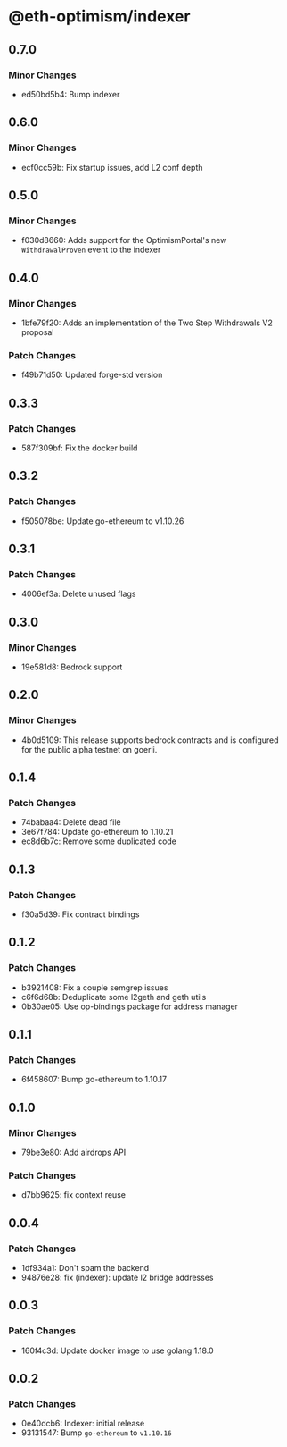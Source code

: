 # @eth-optimism/indexer

## 0.7.0

### Minor Changes

- ed50bd5b4: Bump indexer

## 0.6.0

### Minor Changes

- ecf0cc59b: Fix startup issues, add L2 conf depth

## 0.5.0

### Minor Changes

- f030d8660: Adds support for the OptimismPortal's new `WithdrawalProven` event to the indexer

## 0.4.0

### Minor Changes

- 1bfe79f20: Adds an implementation of the Two Step Withdrawals V2 proposal

### Patch Changes

- f49b71d50: Updated forge-std version

## 0.3.3

### Patch Changes

- 587f309bf: Fix the docker build

## 0.3.2

### Patch Changes

- f505078be: Update go-ethereum to v1.10.26

## 0.3.1

### Patch Changes

- 4006ef3a: Delete unused flags

## 0.3.0

### Minor Changes

- 19e581d8: Bedrock support

## 0.2.0

### Minor Changes

- 4b0d5109: This release supports bedrock contracts and is configured for the public alpha testnet on goerli.

## 0.1.4

### Patch Changes

- 74babaa4: Delete dead file
- 3e67f784: Update go-ethereum to 1.10.21
- ec8d6b7c: Remove some duplicated code

## 0.1.3

### Patch Changes

- f30a5d39: Fix contract bindings

## 0.1.2

### Patch Changes

- b3921408: Fix a couple semgrep issues
- c6f6d68b: Deduplicate some l2geth and geth utils
- 0b30ae05: Use op-bindings package for address manager

## 0.1.1

### Patch Changes

- 6f458607: Bump go-ethereum to 1.10.17

## 0.1.0

### Minor Changes

- 79be3e80: Add airdrops API

### Patch Changes

- d7bb9625: fix context reuse

## 0.0.4

### Patch Changes

- 1df934a1: Don't spam the backend
- 94876e28: fix (indexer): update l2 bridge addresses

## 0.0.3

### Patch Changes

- 160f4c3d: Update docker image to use golang 1.18.0

## 0.0.2

### Patch Changes

- 0e40dcb6: Indexer: initial release
- 93131547: Bump `go-ethereum` to `v1.10.16`
